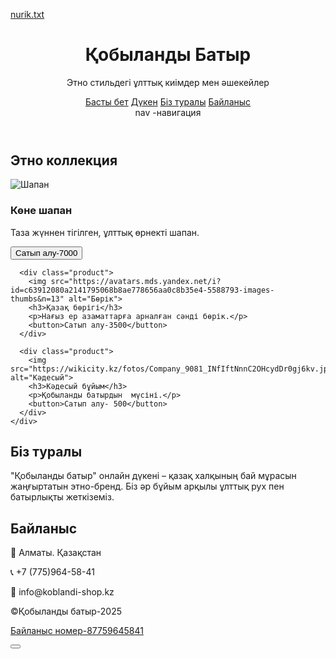 [nurik.txt](https://github.com/user-attachments/files/22898396/nurik.txt)
<!DOCTYPE html>
<html lang="kk">
<head>
  <meta charset="UTF-8">
  <meta name="viewport" content="width=device-width, initial-scale=1.0">
  <title>Қобыланды батыр — Этно Онлайн Дүкен</title>
  <link rel="stylesheet" href="style.css">
</head>
<body>
  <header class="hero">
    <h1>Қобыланды Батыр</h1>
    <p>Этно стильдегі ұлттық киімдер мен  әшекейлер</p>
    <nav>
      <a href="#home">Басты бет</a>
      <a href="#shop">Дүкен</a>
      <a href="#about">Біз туралы</a>
      <a href="#contact">Байланыс</a>
    </nav>
nav -навигация 
  </header>

  <section id="shop" class="shop">
    <h2>Этно коллекция</h2>
    <div class="products">
      <div class="product">
        <img src="https://ts4.mm.bing.net/th?id=OIP.Ify8vbudC3A2jK1L4iRS_gHaHa&pid=15.1" alt="Шапан">
        <h3>Көне шапан</h3>
        <p>Таза жүннен тігілген, ұлттық өрнекті шапан.</p>
        <button>Сатып алу-7000</button>
      </div>

      <div class="product">
        <img src="https://avatars.mds.yandex.net/i?id=c63912080a2141795068b8ae778656aa0c8b35e4-5588793-images-thumbs&n=13" alt="Бөрік">
        <h3>Қазақ бөрігі</h3>
        <p>Нағыз ер азаматтарға арналған сәнді бөрік.</p>
        <button>Сатып алу-3500</button>
      </div>

      <div class="product">
        <img src="https://wikicity.kz/fotos/Company_9081_INfIftNnnC2OHcydDr0gj6kv.jpeg" alt="Кәдесый">
        <h3>Кәдесый бұйым</h3>
        <p>Қобыланды батырдын  мүсіні.</p>
        <button>Сатып алу- 500</button>
      </div>
    </div>
  </section>

  <section id="about" class="about">
    <h2>Біз туралы</h2>
    <p>
      "Қобыланды батыр" онлайн дүкені – қазақ халқының бай мұрасын жаңғыртатын этно-бренд. Біз әр бұйым арқылы ұлттық рух пен батырлықты жеткіземіз.    </p>
  </section>

  <footer id="contact">
    <h2>Байланыс </h2>
    <p>📍 Алматы. Қазақстан </p>
    <p>📞 +7 (775)964-58-41 </p>
    <p>📧 info@koblandi-shop.kz</p>
    <p class="copy">©Қобыланды батыр-2025 </p>
  </footer>
<!-- Открыть в той же вкладке -->
<a href="https://chat.whatsapp.com/DJh7oLpNlwOKrhDnYPbky5/"></a>

<!-- Открыть в новой вкладке -->
<a href="https://web.whatsapp.com/" target="_blank" rel="noopener noreferrer"> Байланыс номер-87759645841</a>

<!-- Кнопка через JS -->
<button id="go"></button>
<script>
  document.getElementById('go').onclick = () => window.open('https://example.com', '_blank', 'noopener');

</body>
</html>

